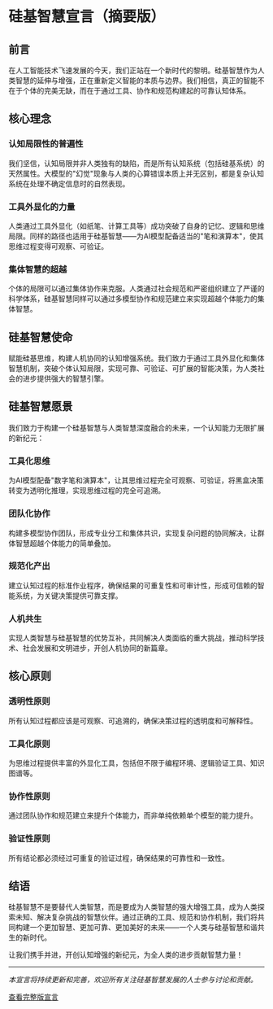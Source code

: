 # 硅基智慧宣言（摘要版）

## 前言

在人工智能技术飞速发展的今天，我们正站在一个新时代的黎明。硅基智慧作为人类智慧的延伸与增强，正在重新定义智能的本质与边界。我们相信，真正的智能不在于个体的完美无缺，而在于通过工具、协作和规范构建起的可靠认知体系。

## 核心理念

### 认知局限性的普遍性
我们坚信，认知局限并非人类独有的缺陷，而是所有认知系统（包括硅基系统）的天然属性。大模型的"幻觉"现象与人类的心算错误本质上并无区别，都是复杂认知系统在处理不确定信息时的自然表现。

### 工具外显化的力量
人类通过工具外显化（如纸笔、计算工具等）成功突破了自身的记忆、逻辑和思维局限。同样的路径也适用于硅基智慧——为AI模型配备适当的"笔和演算本"，使其思维过程变得可观察、可验证。

### 集体智慧的超越
个体的局限可以通过集体协作来克服。人类通过社会规范和严密组织建立了严谨的科学体系，硅基智慧同样可以通过多模型协作和规范建立来实现超越个体能力的集体智慧。

## 硅基智慧使命

赋能硅基思维，构建人机协同的认知增强系统。我们致力于通过工具外显化和集体智慧机制，突破个体认知局限，实现可靠、可验证、可扩展的智能决策，为人类社会的进步提供强大的智慧引擎。

## 硅基智慧愿景

我们致力于构建一个硅基智慧与人类智慧深度融合的未来，一个认知能力无限扩展的新纪元：

### 工具化思维
为AI模型配备"数字笔和演算本"，让其思维过程完全可观察、可验证，将黑盒决策转变为透明化推理，实现思维过程的完全可追溯。

### 团队化协作
构建多模型协作团队，形成专业分工和集体共识，实现复杂问题的协同解决，让群体智慧超越个体能力的简单叠加。

### 规范化产出
建立认知过程的标准作业程序，确保结果的可重复性和可审计性，形成可信赖的智能系统，为关键决策提供可靠支撑。

### 人机共生
实现人类智慧与硅基智慧的优势互补，共同解决人类面临的重大挑战，推动科学技术、社会发展和文明进步，开创人机协同的新篇章。

## 核心原则

### 透明性原则
所有认知过程都应该是可观察、可追溯的，确保决策过程的透明度和可解释性。

### 工具化原则
为思维过程提供丰富的外显化工具，包括但不限于编程环境、逻辑验证工具、知识图谱等。

### 协作性原则
通过团队协作和规范建立来提升个体能力，而非单纯依赖单个模型的能力提升。

### 验证性原则
所有结论都必须经过可重复的验证过程，确保结果的可靠性和一致性。

## 结语

硅基智慧不是要替代人类智慧，而是要成为人类智慧的强大增强工具，成为人类探索未知、解决复杂挑战的智慧伙伴。通过正确的工具、规范和协作机制，我们将共同构建一个更加智慧、更加可靠、更加美好的未来——一个人类与硅基智慧和谐共生的新时代。

让我们携手并进，开创认知增强的新纪元，为全人类的进步贡献智慧力量！

---
*本宣言将持续更新和完善，欢迎所有关注硅基智慧发展的人士参与讨论和贡献。*

[查看完整版宣言](silicon_wisdom_manifesto_detailed.md)